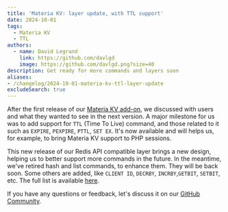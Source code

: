 ```yaml
---
title: 'Materia KV: layer update, with TTL support'
date: 2024-10-01
tags:
  - Materia KV
  - TTL
authors:
  - name: David Legrand
    link: https://github.com/davlgd
    image: https://github.com/davlgd.png?size=40
description: Get ready for more commands and layers soon
aliases:
- /changelog/2024-10-01-materia-kv-ttl-layer-update
excludeSearch: true
---
```


After the first release of our [Materia KV add-on](/developers/doc/addons/materia-kv), we discussed with users and what they wanted to see in the next version. A major milestone for us was to add support for `TTL` (Time To Live) command, and those related to it such as `EXPIRE`, `PEXPIRE`, `PTTL`, `SET EX`. It's now available and will helps us, for example, to bring Materia KV support to PHP sessions.

This new release of our Redis API compatible layer brings a new design, helping us to better support more commands in the future. In the meantime, we've retired hash and list commands, to enhance them. They will be back soon. Some others are added, like `CLIENT ID`, `DECRBY`, `INCRBY`,`GETBIT`, `SETBIT`, etc. The full list is available [here](/developers/doc/addons/materia-kv/#supported-types-and-commands).

If you have any questions or feedback, let's discuss it on our [GitHub Community](https://github.com/CleverCloud/Community/discussions/categories/materia).

